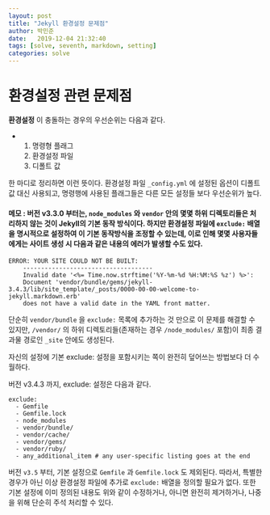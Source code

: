 ```yaml
---
layout: post
title: "Jekyll 환경설정 문제점"
author: 박민준
date:   2019-12-04 21:32:40
tags: [solve, seventh, markdown, setting]
categories: solve
---
```

# 환경설정 관련 문제점
**환경설정** 이 충돌하는 경우의 우선순위는 다음과 같다.
* 1. 명령형 플래그
  2. 환경설정 파일
  3. 디폴트 값

한 마디로 정리하면 이런 뜻이다.
환경설정 파일 `_config.yml` 에 설정된 옵션이 디폴트값 대신 사용되고, 명령행에 사용된 플래그들은 다른 모든 설정들 보다 우선순위가 높다.

#### 메모 : 버전 v3.3.0 부터는, `node_modules` 와 `vendor` 안의 몇몇 하위 디렉토리들은 처리하지 않는 것이 Jekyll의 기본 동작 방식이다. 하지만 환경설정 파일에 `exclude:` 배열을 명시적으로 설정하여 이 기본 동작방식을 조정할 수 있는데, 이로 인해 몇몇 사용자들에게는 사이트 생성 시 다음과 같은 내용의 에러가 발생할 수도 있다.
```
ERROR: YOUR SITE COULD NOT BE BUILT:
    ------------------------------------
    Invalid date '<%= Time.now.strftime('%Y-%m-%d %H:%M:%S %z') %>':
    Document 'vendor/bundle/gems/jekyll-3.4.3/lib/site_template/_posts/0000-00-00-welcome-to-jekyll.markdown.erb'
    does not have a valid date in the YAML front matter.
```  
단순히 `vendor/bundle` 을 `exclude:` 목록에 추가하는 것 만으로 이 문제를 해결할 수 있지만, `/vendor/` 의 하위 디렉토리들(존재하는 경우 `/node_modules/` 포함)이 최종 결과물 경로인 `_site` 안에도 생성된다.

자신의 설정에 기본 exclude: 설정을 포함시키는 쪽이 완전히 덮어쓰는 방법보다 더 수월하다.

버전 v3.4.3 까지, exclude: 설정은 다음과 같다.
```
exclude:
  - Gemfile
  - Gemfile.lock
  - node_modules
  - vendor/bundle/
  - vendor/cache/
  - vendor/gems/
  - vendor/ruby/
  - any_additional_item # any user-specific listing goes at the end
```
버전 `v3.5` 부터, 기본 설정으로 `Gemfile` 과 `Gemfile.lock` 도 제외된다. 따라서, 특별한 경우가 아닌 이상 환경설정 파일에 추가로 `exclude:` 배열을 정의할 필요가 없다. 또한 기본 설정에 이미 정의된 내용도 위와 같이 수정하거나, 아니면 완전히 제거하거나, 나중을 위해 단순히 주석 처리할 수 있다.
